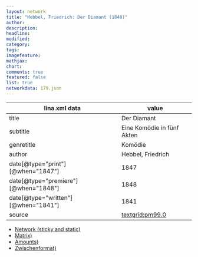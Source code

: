 ```yaml
---
layout: network
title: "Hebbel, Friedrich: Der Diamant (1848)"
author:
description:
headline:
modified:
category:
tags:
imagefeature: 
mathjax: 
chart: 
comments: true
featured: false
list: true
networkdata: 179.json
---
```

lina.xml data  | value
------------- | -------------
title|Der Diamant
subtitle|Eine Komödie in fünf Akten
genretitle|Komödie
author|Hebbel, Friedrich
date[@type="print"][@when="1847"]|1847
date[@type="premiere"][@when="1848"]|1848
date[@type="written"][@when="1841"]|1841
source|[textgrid:pm99.0](https://textgridlab.org/1.0/tgcrud-public/rest/textgrid:pm99.0/data)



* [Network (sticky and static)](/linas/network179)
* [Matrix)](/linas/matrix179)
* [Amounts)](/linas/amount179)
* [Zwischenformat)](/linas/lina179 )
